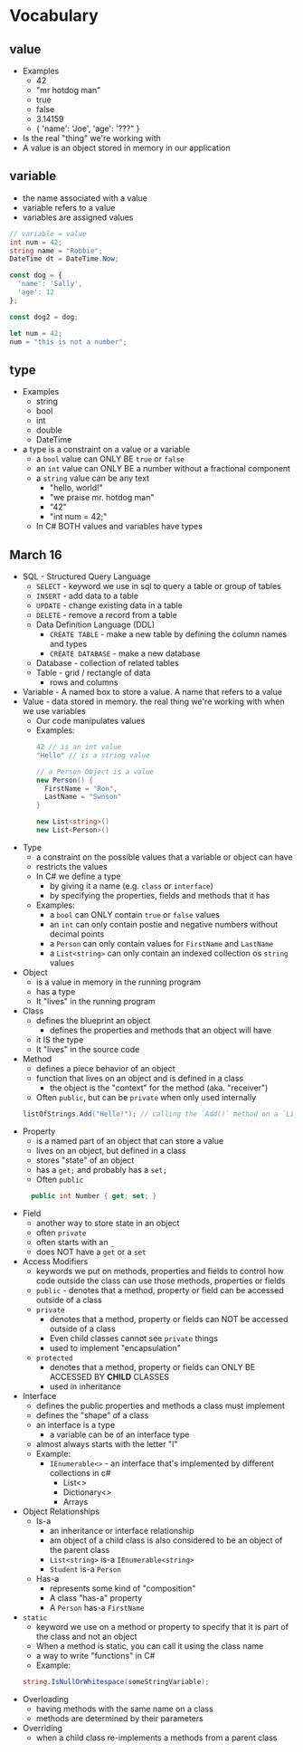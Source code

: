 # Vocabulary

## value

* Examples
  * 42
  * "mr hotdog man"
  * true
  * false
  * 3.14159
  * { 'name': 'Joe', 'age': '???" }
* Is the real "thing" we're working with
* A value is an object stored in memory in our application

## variable

* the name associated with a value
* variable refers to a value
* variables are assigned values

```cs
// variable = value
int num = 42;
string name = "Robbie";
DateTime dt = DateTime.Now;
```

```js
const dog = {
  'name': 'Sally',
  'age': 12
};

const dog2 = dog;

let num = 42;
num = "this is not a number";
```

## type

* Examples
  * string
  * bool
  * int
  * double
  * DateTime
* a type is a constraint on a value or a variable
  * a `bool` value can ONLY BE `true` or `false`
  * an `int` value can ONLY BE a number without a fractional component
  * a `string` value can be any text
    * "hello, world!"
    * "we praise mr. hotdog man"
    * "42"
    * "int num = 42;"
  * In C# BOTH values and variables have types

## March 16

* SQL - Structured Query Language
  * `SELECT` - keyword we use in sql to query a table or group of tables
  * `INSERT` - add data to a table
  * `UPDATE` - change existing data in a table
  * `DELETE` - remove a record from a table
  * Data Definition Language (DDL)
    * `CREATE TABLE` - make a new table by defining the column names and types
    * `CREATE DATABASE` - make a new database
  * Database - collection of related tables
  * Table - grid / rectangle of data
    * rows and columns
* Variable - A named box to store a value. A name that refers to a value
* Value - data stored in memory. the real thing we're working with when we use variables
  * Our code manipulates values
  * Examples:
    ```cs
    42 // is an int value
    "Hello" // is a string value

    // a Person Object is a value
    new Person() {
      FirstName = "Ron",
      LastName = "Swnson"
    }

    new List<string>()
    new List<Person>()
    ```
* Type
  * a constraint on the possible values that a variable or object can have
  * restricts the values
  * In C# we define a type
    * by giving it a name (e.g. `class` or `interface`)
    * by specifying the properties, fields and methods that it has
  * Examples:
    * a `bool` can ONLY contain `true` or `false` values
    * an `int` can only contain postie and negative numbers without decimal points
    * a `Person` can only contain values for `FirstName` and `LastName`
    * a `List<string>` can only contain an indexed collection os `string` values
* Object
  * is a value in memory in the running program
  * has a type
  * It "lives" in the running program
* Class
  * defines the blueprint an object
    * defines the properties and methods that an object will have
  * it IS the type
  * It "lives" in the source code
* Method
  * defines a piece behavior of an object
  * function that lives on an object and is defined in a class
    * the object is the "context" for the method (aka. "receiver")
  * Often `public`, but can be `private` when only used internally
  ```cs
  listOfStrings.Add("Hello!"); // calling the `Add()` method on a `List<string>`
  ```
* Property
  * is a named part of an object that can store a value
  * lives on an object, but defined in a class
  * stores "state" of an object
  * has a `get;` and probably has a `set;`
  * Often `public`
  ```cs
    public int Number { get; set; }
  ```
* Field
  * another way to store state in an object
  * often `private`
  * often starts with an `_`
  * does NOT have a `get` or a `set`
* Access Modifiers
  * keywords we put on methods, properties and fields to control how code outside the class can use those methods, properties or fields
  * `public` - denotes that a method, property or field can be accessed outside of a class
  * `private`
    * denotes that a method, property or fields can NOT be accessed outside of a class
    * Even child classes cannot see `private` things
    * used to implement "encapsulation"
  * `protected`
    * denotes that a method, property or fields can ONLY BE ACCESSED BY **CHILD** CLASSES
    * used in inheritance
* Interface
  * defines the public properties and methods a class must implement
  * defines the "shape" of a class
  * an interface is a type
    * a variable can be of an interface type
  * almost always starts with the letter "I"
  * Example:
    * `IEnumerable<>` - an interface that's implemented by different collections in c#
      * List<>
      * Dictionary<>
      * Arrays
* Object Relationships
  * Is-a
    * an inheritance or interface relationship
    * am object of a child class is also considered to be an object of the parent class
    * `List<string>` is-a `IEnumerable<string>`
    * `Student` is-a `Person`
  * Has-a
    * represents some kind of "composition"
    * A class "has-a" property
    * A `Person` has-a `FirstName`
* `static`
  * keyword we use on a method or property to specify that it is part of the class and not an object
  * When a method is static, you can call it using the class name
  * a way to write "functions" in C#
  * Example:
  ```cs
  string.IsNullOrWhitespace(someStringVariable);
  ```
* Overloading
  * having methods with the same name on a class
  * methods are determined by their parameters
* Overriding
  * when a child class re-implements a methods from a parent class
